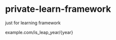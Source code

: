 private-learn-framework
=======================

just for learning framework


example.com/is_leap_year/{year}